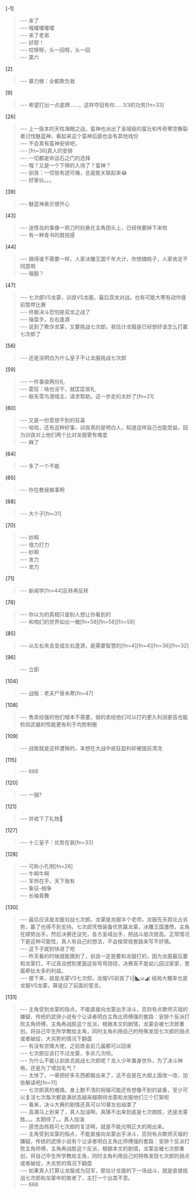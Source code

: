 
[-1] 
>--- 来了<br>
>--- 哦嚯嚯嚯嚯<br>
>--- 来了老弟<br>
>--- 好耶！<br>
>--- 哎呀呀，头一回呀，头一回<br>
>--- 第六<br>

[2] 
>--- 暴力根：全都欺负我<br>

[9] 
>--- 希望打出一点底牌……，这样夺冠有你……1/3的功劳[fn=33]<br>

[26] 
>--- 上一版本的天柱海眼之战，蛮神也派出了圣域级的蛮壮和传奇寒空撕裂者讨伐魅蓝神，看起来这个蛮神后面也会有其他戏份<br>
>--- 不会真有蛮神安排吧，<br>
>--- [fn=36]真人的安排<br>
>--- 一切都是命运石之门的选择<br>
>--- 哦？又是一个下棋的入场了？蛮神？<br>
>--- 驯良：一切皆有迹可循，总是能关联起来😂<br>
>--- 好家伙。。。<br>

[39] 
>--- 魅蓝神表示很开心<br>

[43] 
>--- 迷怪岛的事像一把刀时刻悬在主角团头上，已经快要掉下来啦<br>
>--- 有一种青书的既视感<br>

[44] 
>--- 搞得谁不需要一样，人家冰雕王国千年大计，你想摘桃子，人家肯定不同意啊<br>
>--- 哦豁？<br>

[47] 
>--- 七次郎VS龙蒙，训良VS龙服，最后双龙对战。也有可能大寒有动作提前暂停比赛<br>
>--- 终极决斗恐怕是双龙之战了<br>
>--- 操盘手，左右逢源<br>
>--- 说到了欺诈龙蒙，又要挑战七次郎，我估计龙服是已经想好该怎么打赢七次郎了<br>

[56] 
>--- 还是没明白为什么皇子不让龙服挑战七次郎<br>

[59] 
>--- 一件事收两份礼<br>
>--- 雷狂：啥也没干，就匡匡收礼<br>
>--- 联系雪鸟港城主，请求帮助。这一步走的太妙了[fn=21]<br>

[60] 
>--- 又是一份意想不到的狂喜<br>
>--- 哈哈，还有这种好事，训良真的是明白人，知道这样自己也能受益，因为训良对上他们两个比对龙服更有难度<br>
>--- 麻了<br>

[64] 
>--- 多了一个不能<br>

[65] 
>--- 你在教我做事啊<br>

[68] 
>--- 大个子[fn=31]<br>

[70] 
>--- 妙啊<br>
>--- 借力打力<br>
>--- 妙啊<br>
>--- 发力<br>
>--- 发力<br>

[71] 
>--- 新闻学[fn=44]反转再反转<br>

[78] 
>--- 你以为的真相只是别人想让你看到的<br>
>--- 和咱们的世界如出一辙[fn=58][fn=58][fn=58]<br>

[85] 
>--- 从左右夹击变成左右逢源，是需要智慧的[fn=4][fn=4][fn=36][fn=32]<br>

[96] 
>--- 立即<br>

[104] 
>--- 战贩：老夫尸骨未寒[fn=47]<br>

[108] 
>--- 售卖给强的他们根本不需要，弱的卖给他们可以打的更久利润更高也能检验武器的性能更有利于均势制衡<br>

[109] 
>--- 战贩就是这样遭殃的，本想在大战中疯狂盈利却被提前清洗<br>

[115] 
>--- 666<br>

[120] 
>--- 一捆?<br>

[121] 
>--- 并收下了礼物🎁<br>

[127] 
>--- 十三皇子：优势在我[fn=33]<br>

[128] 
>--- 可称小孔明[fn=26]<br>
>--- 牛啊牛啊<br>
>--- 军师在手，天下我有<br>
>--- 象征-相争<br>
>--- 长袖善舞<br>

[130] 
>--- 最后应该是龙服对战七次郎。龙蒙是龙服半个老师，龙服先天舆论占劣势，赢了也得不到支持。七次郎凭借装备优势赢龙蒙，冰雕王国激愤，主角在顺势出手。然后决赛还没完，各方圣域出手，把战斗层次提高。正常情况下是这种可能性，真人有自己的想法，不会按常规套路来写不好猜。<br>
>--- 这下子就别快进了吧<br>
>--- 昨天看的时候就能猜到了，驯良一定是要和龙服打的，因为龙服最后要和龙蒙打。不过真没想到里面这些弯弯绕绕，决赛真不是幼儿园过家家，里面牵扯太多的利益。<br>
>--- 接下来，就是龙蒙VS七次郎，龙服VS驯良了(╬◣ω◢)
结局大概率也是龙服VS龙蒙，算是应了前面的誓言。<br>

[131] 
>--- 主角受到龙蒙的指点，不能直接向龙蒙出手决斗，否则有点欺师灭祖的嫌疑，传统的武侠小说有个让读者明白主角比师傅强的套路：安排个反派打败主角师傅，主角再战胜这个反派，根据本文的剧情，龙蒙会被七次郎重创，将自己毕生所学教给主角，同时主角利用自己的特殊发现七次郎的弱点或者破绽，大劣势的情况下翻盘<br>
>--- 有没有空降大佬，之前炼金前几届都可以回来<br>
>--- 七次郎应该打不过龙蒙，多杀几次呗。<br>
>--- 为什么不能让驯良去挑战七次郎呢？龙人少年置身世外，为了决斗神格，还是为了增加名气？<br>
>--- 太快了，一章把好多东西都搬出来了，这不会是在大纲上面改一改，加些解读吧[fn=11]<br>
>--- 七次郎真的难搞，身上数不清的祝福可能还有想像不到的装备，至少可以复活七次每次都是满状态越来越期待龙蒙和龙服他们三个打架啦<br>
>--- 看来，决斗大赛的剧情还真可以10章左右结束了<br>
>--- 高潮马上到来了，真人加油啊。真猜不出来到底是七次朗胜，还是龙蒙胜。。。太期待了。。真人加油<br>
>--- 感觉血核稳可七次郎的复活啊，就是不能光明正大的用出来。<br>
>--- 主角受到龙蒙的指点，不能直接向龙蒙出手决斗，否则有点欺师灭祖的嫌疑，传统的武侠小说有个让读者明白主角比师傅强的套路：安排个反派打败主角师傅，主角再战胜这个反派，根据本文的剧情，龙蒙会被七次郎重创，将自己毕生所学教给主角，同时主角利用自己的特殊发现七次郎的弱点或者破绽，大劣势的情况下翻盘<br>
>--- 如果真人打算让龙服成为冠军，那估计龙服的下一场战斗，就是直接挑战七次郎和龙蒙中的胜者了，主打一个出其不意。<br>
>--- 666<br>
